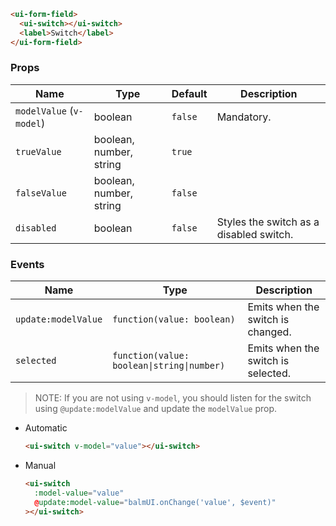 ```html
<ui-form-field>
  <ui-switch></ui-switch>
  <label>Switch</label>
</ui-form-field>
```

### Props

| Name                     | Type                    | Default | Description                             |
| ------------------------ | ----------------------- | ------- | --------------------------------------- |
| `modelValue` (`v-model`) | boolean                 | `false` | Mandatory.                              |
| `trueValue`              | boolean, number, string | `true`  |                                         |
| `falseValue`             | boolean, number, string | `false` |                                         |
| `disabled`               | boolean                 | `false` | Styles the switch as a disabled switch. |

### Events

| Name                | Type                                       | Description                        |
| ------------------- | ------------------------------------------ | ---------------------------------- |
| `update:modelValue` | `function(value: boolean)`                 | Emits when the switch is changed.  |
| `selected`          | `function(value: boolean\|string\|number)` | Emits when the switch is selected. |

> NOTE: If you are not using `v-model`, you should listen for the switch using `@update:modelValue` and update the `modelValue` prop.

- Automatic

  ```html
  <ui-switch v-model="value"></ui-switch>
  ```

- Manual

  ```html
  <ui-switch
    :model-value="value"
    @update:model-value="balmUI.onChange('value', $event)"
  ></ui-switch>
  ```
